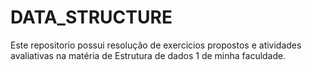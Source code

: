 # DATA_STRUCTURE
Este repositorio possui resolução de exercicios propostos e atividades avaliativas na matéria de Estrutura de dados 1 de minha faculdade.